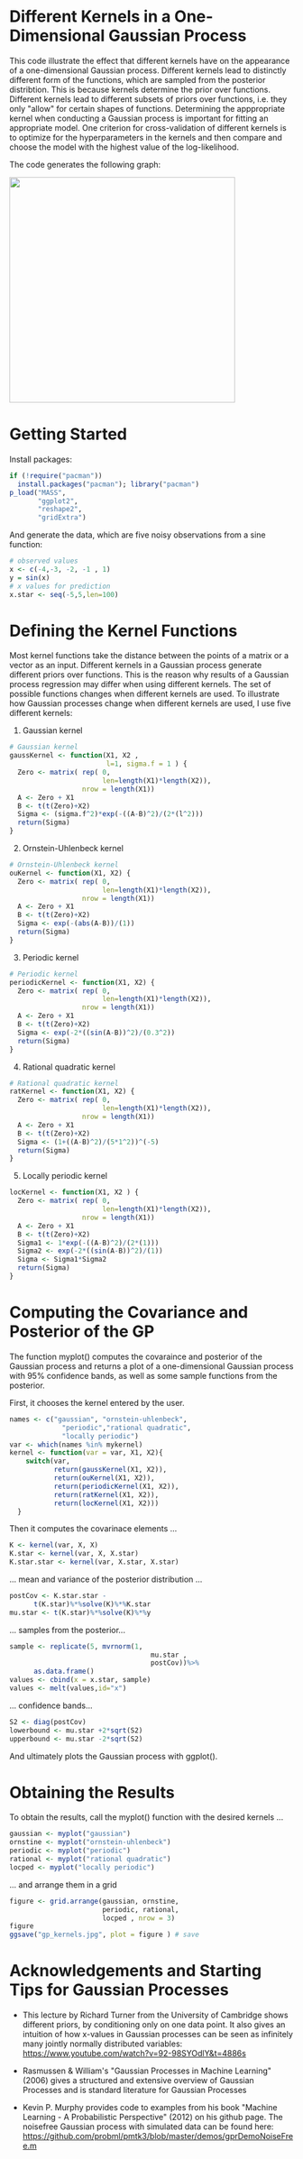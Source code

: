 # Different Kernels in a One-Dimensional Gaussian Process
This code illustrate the effect that different kernels have on the appearance of a one-dimensional Gaussian process. Different kernels lead to distinctly different form of the functions, which are sampled from the posterior distribtion.
This is because kernels determine the prior over functions. Different kernels lead to different subsets of priors over functions, i.e. they only "allow" for certain shapes of functions. Determining the apppropriate kernel when conducting a Gaussian process is important for fitting an appropriate model. One criterion for cross-validation of different kernels is to optimize for the hyperparameters in the kernels and then compare and choose the model with the highest value of the log-likelihood. 

The code generates the following graph:

<img src="gp_kernels.jpg" width="400">

# Getting Started
Install packages:
```r
if (!require("pacman")) 
  install.packages("pacman"); library("pacman") 
p_load("MASS", 
       "ggplot2", 
       "reshape2",
       "gridExtra")
```

And generate the data, which are five noisy observations from a sine function:
```r
# observed values
x <- c(-4,-3, -2, -1 , 1)
y = sin(x)
# x values for prediction 
x.star <- seq(-5,5,len=100) 
```

# Defining the Kernel Functions
Most kernel functions take the distance between the points of a matrix or a vector as an input. Different kernels in a Gaussian process generate different priors over functions. This is the reason why results of a Gaussian process regression may differ when using different kernels. The set of possible functions changes when different kernels are used.
To illustrate how Gaussian processes change when different kernels are used, I use five different kernels:

1. Gaussian kernel
```r
# Gaussian kernel
gaussKernel <- function(X1, X2 ,
                        l=1, sigma.f = 1 ) {
  Zero <- matrix( rep( 0, 
                       len=length(X1)*length(X2)), 
                  nrow = length(X1))
  A <- Zero + X1
  B <- t(t(Zero)+X2)
  Sigma <- (sigma.f^2)*exp(-((A-B)^2)/(2*(l^2)))
  return(Sigma)
}
```

2. Ornstein-Uhlenbeck kernel
```r
# Ornstein-Uhlenbeck kernel
ouKernel <- function(X1, X2) {
  Zero <- matrix( rep( 0, 
                       len=length(X1)*length(X2)), 
                  nrow = length(X1))
  A <- Zero + X1
  B <- t(t(Zero)+X2)
  Sigma <- exp(-(abs(A-B))/(1))
  return(Sigma)
}
```

3. Periodic kernel
```r
# Periodic kernel
periodicKernel <- function(X1, X2) {
  Zero <- matrix( rep( 0, 
                       len=length(X1)*length(X2)), 
                  nrow = length(X1))
  A <- Zero + X1
  B <- t(t(Zero)+X2)
  Sigma <- exp(-2*((sin(A-B))^2)/(0.3^2))
  return(Sigma)
}
```

4. Rational quadratic kernel
```r
# Rational quadratic kernel
ratKernel <- function(X1, X2) {
  Zero <- matrix( rep( 0, 
                       len=length(X1)*length(X2)), 
                  nrow = length(X1))
  A <- Zero + X1
  B <- t(t(Zero)+X2)
  Sigma <- (1+((A-B)^2)/(5*1^2))^(-5)
  return(Sigma)
}
```
5. Locally periodic kernel
```r
locKernel <- function(X1, X2 ) {
  Zero <- matrix( rep( 0, 
                       len=length(X1)*length(X2)), 
                  nrow = length(X1))
  A <- Zero + X1
  B <- t(t(Zero)+X2)
  Sigma1 <- 1*exp(-((A-B)^2)/(2*(1)))
  Sigma2 <- exp(-2*((sin(A-B))^2)/(1))
  Sigma <- Sigma1*Sigma2
  return(Sigma)
}
```

# Computing the Covariance and Posterior of the GP
The function myplot() computes the covaraince and posterior of the Gaussian process and returns a plot of a one-dimensional Gaussian process with 95% confidence bands, as well as some sample functions from the posterior.

First, it chooses the kernel entered by the user.
```r
names <- c("gaussian", "ornstein-uhlenbeck", 
             "periodic","rational quadratic", 
             "locally periodic")
var <- which(names %in% mykernel)
kernel <- function(var = var, X1, X2){
    switch(var, 
           return(gaussKernel(X1, X2)),
           return(ouKernel(X1, X2)),
           return(periodicKernel(X1, X2)),
           return(ratKernel(X1, X2)),
           return(locKernel(X1, X2)))
  } 
```

Then it computes the covarinace elements ...
```r
K <- kernel(var, X, X)
K.star <- kernel(var, X, X.star) 
K.star.star <- kernel(var, X.star, X.star) 
```
... mean and variance of the posterior distribution ...
```r
postCov <- K.star.star - 
      t(K.star)%*%solve(K)%*%K.star
mu.star <- t(K.star)%*%solve(K)%*%y
```
... samples from the posterior...
```r
sample <- replicate(5, mvrnorm(1, 
                                   mu.star ,
                                   postCov))%>%
      as.data.frame()
values <- cbind(x = x.star, sample)
values <- melt(values,id="x")
```
... confidence bands...
```r
S2 <- diag(postCov)
lowerbound <- mu.star +2*sqrt(S2)
upperbound <- mu.star -2*sqrt(S2)
```
And ultimately plots the Gaussian process with ggplot().

# Obtaining the Results
To obtain the results, call the myplot() function with the desired kernels ...
```r
gaussian <- myplot("gaussian")
ornstine <- myplot("ornstein-uhlenbeck")
periodic <- myplot("periodic")
rational <- myplot("rational quadratic")
locped <- myplot("locally periodic")
 ```
... and arrange them in a grid
```r
figure <- grid.arrange(gaussian, ornstine, 
                       periodic, rational, 
                       locped , nrow = 3)
figure
ggsave("gp_kernels.jpg", plot = figure ) # save
```

# Acknowledgements and Starting Tips for Gaussian Processes
- This lecture by Richard Turner from the University of Cambridge shows different priors, by conditioning only on one data point. It also gives an intuition of how x-values in Gaussian processes can be seen as infinitely many jointly normally distributed variables:
https://www.youtube.com/watch?v=92-98SYOdlY&t=4886s

- Rasmussen & William's "Gaussian Processes in Machine Learning" (2006) gives a structured and extensive overview of Gaussian Processes and is standard literature for Gaussian Processes

- Kevin P. Murphy provides code to examples from his book "Machine Learning - A Probabilistic Perspective" (2012) on his github page. The noisefree Gaussian process with simulated data can be found here: https://github.com/probml/pmtk3/blob/master/demos/gprDemoNoiseFree.m
